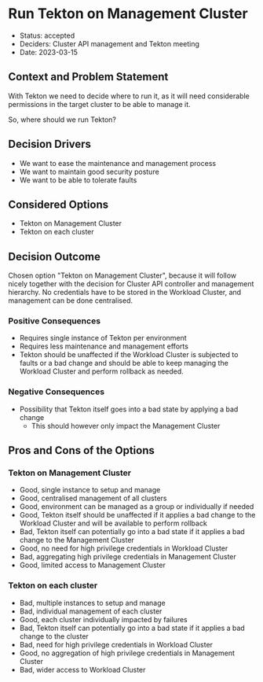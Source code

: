 # Run Tekton on Management Cluster

* Status: accepted
* Deciders: Cluster API management and Tekton meeting
* Date: 2023-03-15

## Context and Problem Statement

With Tekton we need to decide where to run it, as it will need considerable permissions in the target cluster to be able to manage it.

So, where should we run Tekton?

## Decision Drivers <!-- optional -->

* We want to ease the maintenance and management process
* We want to maintain good security posture
* We want to be able to tolerate faults

## Considered Options

* Tekton on Management Cluster
* Tekton on each cluster

## Decision Outcome

Chosen option "Tekton on Management Cluster", because it will follow nicely together with the decision for Cluster API controller and management hierarchy. No credentials have to be stored in the Workload Cluster, and management can be done centralised.

### Positive Consequences <!-- optional -->

* Requires single instance of Tekton per environment
* Requires less maintenance and management efforts
* Tekton should be unaffected if the Workload Cluster is subjected to faults or a bad change and should be able to keep managing the Workload Cluster and perform rollback as needed.

### Negative Consequences <!-- optional -->

* Possibility that Tekton itself goes into a bad state by applying a bad change
  - This should however only impact the Management Cluster

## Pros and Cons of the Options <!-- optional -->

### Tekton on Management Cluster

* Good, single instance to setup and manage
* Good, centralised management of all clusters
* Good, environment can be managed as a group or individually if needed
* Good, Tekton itself should be unaffected if it applies a bad change to the Workload Cluster and will be available to perform rollback
* Bad, Tekton itself can potentially go into a bad state if it applies a bad change to the Management Cluster
* Good, no need for high privilege credentials in Workload Cluster
* Bad, aggregating high privilege credentials in Management Cluster
* Good, limited access to Management Cluster

### Tekton on each cluster

* Bad, multiple instances to setup and manage
* Bad, individual management of each cluster
* Good, each cluster individually impacted by failures
* Bad, Tekton itself can potentially go into a bad state if it applies a bad change to the cluster
* Bad, need for high privilege credentials in Workload Cluster
* Good, no aggregation of high privilege credentials in Management Cluster
* Bad, wider access to Workload Cluster
